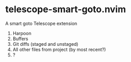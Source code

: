 # telescope-smart-goto.nvim

A smart goto Telescope extension

1. Harpoon
2. Buffers
3. Git diffs (staged and unstaged)
4. All other files from project (by most recent?)
5. ?
